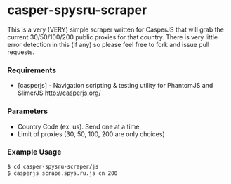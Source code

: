 # casper-spysru-scraper

This is a very (VERY) simple scraper written for CasperJS that will grab the current 30/50/100/200 public proxies for 
that country. There is very little error detection in this (if any) so please feel free to fork and issue pull requests.

### Requirements
  - [casperjs] - Navigation scripting & testing utility for PhantomJS and SlimerJS http://casperjs.org/

### Parameters
  - Country Code (ex: us). Send one at a time
  - Limit of proxies (30, 50, 100, 200 are only choices)

### Example Usage
```sh
$ cd casper-spysru-scraper/js
$ casperjs scrape.spys.ru.js cn 200
```